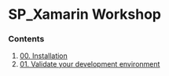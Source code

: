 # SP_Xamarin Workshop
### Contents
1. [00. Installation](https://github.com/ceteongvanness/SP_XamarinWorkshop/blob/master/00.%20Installation.md)
2. [01. Validate your development environment](https://github.com/ceteongvanness/SP_XamarinWorkshop/blob/master/01.%20Validate%20your%20development%20environment.md)